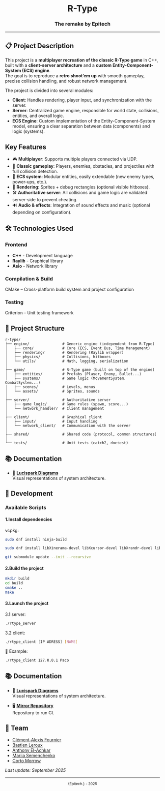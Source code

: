 <div align="center">
    <h1>R-Type</h1>
    <h3>The remake by Epitech</h3>
</div>

---

## 📋 Project Description

This project is a **multiplayer recreation of the classic R-Type game** in C++, built with a **client-server architecture** and a **custom Entity-Component-System (ECS) engine**.  
The goal is to reproduce a **retro shoot’em up** with smooth gameplay, precise collision handling, and robust network management.  

The project is divided into several modules:  
- **Client**: Handles rendering, player input, and synchronization with the server.  
- **Server**: Centralized game engine, responsible for world state, collisions, entities, and overall logic.  
- **ECS Engine**: Custom implementation of the Entity-Component-System model, ensuring a clear separation between data (components) and logic (systems).  

## Key Features  

- 🎮 **Multiplayer**: Supports multiple players connected via UDP.  
- 👾 **Classic gameplay**: Players, enemies, obstacles, and projectiles with full collision detection.  
- 🧩 **ECS system**: Modular entities, easily extendable (new enemy types, power-ups, etc.).  
- 🎨 **Rendering**: Sprites + debug rectangles (optional visible hitboxes).  
- 🛠️ **Authoritative server**: All collisions and game logic are validated server-side to prevent cheating.  
- 🔊 **Audio & effects**: Integration of sound effects and music (optional depending on configuration).  

## 🛠️ Technologies Used

### Frontend

* **C++** - Development language
* **Raylib** - Graphical library
* **Asio** - Network library

### Compilation & Build

CMake – Cross-platform build system and project configuration

### Testing

Criterion – Unit testing framework

## 📁 Project Structure

```
r-type/
├── engine/               # Generic engine (independent from R-Type)
│   ├── core/             # Core (ECS, Event Bus, Time Management)
│   ├── rendering/        # Rendering (Raylib wrapper)
│   ├── physics/          # Collisions, hitboxes
│   └── utils/            # Math, logging, serialization
│
├── game/                 # R-Type game (built on top of the engine)
│   ├── entities/         # Prefabs (Player, Enemy, Bullet...)
│   ├── systems/          # Game logic (MovementSystem, CombatSystem...)
│   ├── scenes/           # Levels, menus
│   └── assets/           # Sprites, sounds
│
├── server/               # Authoritative server
│   ├── game_logic/       # Game rules (spawn, score...)
│   └── network_handler/  # Client management
│
├── client/               # Graphical client
│   ├── input/            # Input handling
│   └── network_client/   # Communication with the server
│
├── shared/               # Shared code (protocol, common structures)
│
└── tests/                # Unit tests (catch2, doctest)

```

## 📚 Documentation

- 🧠 **[Lucispark Diagrams](https://lucid.app/lucidchart/4633408f-cba8-48c3-a0b8-c60bfb79cc14/edit?viewport_loc=-582%2C-133%2C3079%2C1520%2C0_0&invitationId=inv_87f07e72-7bc2-49f5-ad85-d82292c0f6f7)**  
  Visual representations of system architecture.

## 🔧 Development

### Available Scripts

#### 1.Install dependencies
vcpkg:

```bash
sudo dnf install ninja-build

sudo dnf install libXinerama-devel libXcursor-devel libXrandr-devel libXi-devel mesa-libGL-devel pkg-config

git submodule update --init --recursive
```

#### 2.Build the project
```bash
mkdir build
cd build
cmake ..
make
```

#### 3.Launch the project
3.1 server:

```bash
./rtype_server
```

3.2 client:

```bash
./rtype_client [IP ADRESS] [NAME]
```
📝 Example:
```bash
./rtype_client 127.0.0.1 Paco
```

## 📚 Documentation

- 🧠 **[Lucispark Diagrams](https://lucid.app/lucidchart/4633408f-cba8-48c3-a0b8-c60bfb79cc14/edit?viewport_loc=-582%2C-133%2C3079%2C1520%2C0_0&invitationId=inv_87f07e72-7bc2-49f5-ad85-d82292c0f6f7)**  
Visual representations of system architecture.

- 🖥️ **[Mirror Repository](https://github.com/Anthoche/R-type)**  
  Repository to run CI.

## 👥 Team

- [Clément-Alexis Fournier](https://github.com/Clement-Alexis)
- [Bastien Leroux](https://github.com/bast0u)
- [Anthony El-Achkar](https://github.com/Anthoche)
- [Mariia Semenchenko](https://github.com/mariiasemenchenko)
- [Corto Morrow](https://github.com/NuggetReckt)


*Last update: September 2025*

---

<div align="center">
    <sub>{Epitech.} - 2025</sub>
</div>